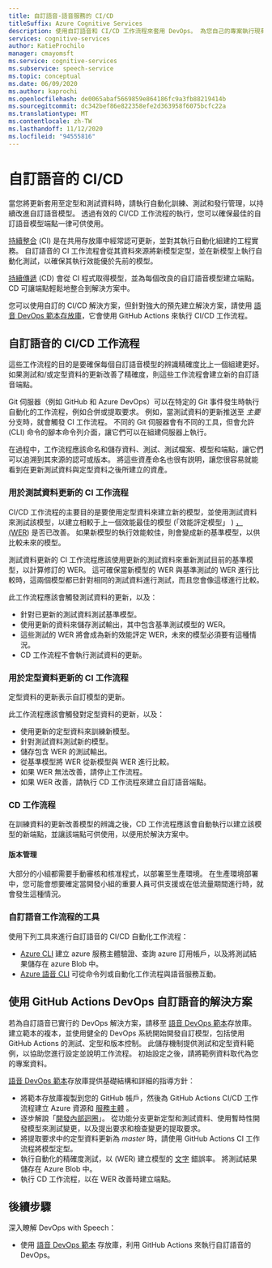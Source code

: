```yaml
---
title: 自訂語音-語音服務的 CI/CD
titleSuffix: Azure Cognitive Services
description: 使用自訂語音和 CI/CD 工作流程來套用 DevOps。 為您自己的專案執行現有的 DevOps 解決方案。
services: cognitive-services
author: KatieProchilo
manager: cmayomsft
ms.service: cognitive-services
ms.subservice: speech-service
ms.topic: conceptual
ms.date: 06/09/2020
ms.author: kaprochi
ms.openlocfilehash: de0065abaf5669859e864186fc9a3fb88219414b
ms.sourcegitcommit: dc342bef86e822358efe2d363958f6075bcfc22a
ms.translationtype: MT
ms.contentlocale: zh-TW
ms.lasthandoff: 11/12/2020
ms.locfileid: "94555816"
---
```

# <a name="cicd-for-custom-speech"></a>自訂語音的 CI/CD

當您將更新套用至定型和測試資料時，請執行自動化訓練、測試和發行管理，以持續改進自訂語音模型。 透過有效的 CI/CD 工作流程的執行，您可以確保最佳的自訂語音模型端點一律可供使用。

[持續整合](https://docs.microsoft.com/azure/devops/learn/what-is-continuous-integration) (CI) 是在共用存放庫中經常認可更新，並對其執行自動化組建的工程實務。 自訂語音的 CI 工作流程會從其資料來源將新模型定型，並在新模型上執行自動化測試，以確保其執行效能優於先前的模型。

[持續傳遞](https://docs.microsoft.com/azure/devops/learn/what-is-continuous-delivery) (CD) 會從 CI 程式取得模型，並為每個改良的自訂語音模型建立端點。 CD 可讓端點輕鬆地整合到解決方案中。

您可以使用自訂的 CI/CD 解決方案，但針對強大的預先建立解決方案，請使用 [語音 DevOps 範本存放庫](https://github.com/Azure-Samples/Speech-Service-DevOps-Template)，它會使用 GitHub Actions 來執行 CI/CD 工作流程。

## <a name="cicd-workflows-for-custom-speech"></a>自訂語音的 CI/CD 工作流程

這些工作流程的目的是要確保每個自訂語音模型的辨識精確度比上一個組建更好。 如果測試和/或定型資料的更新改善了精確度，則這些工作流程會建立新的自訂語音端點。

Git 伺服器（例如 GitHub 和 Azure DevOps）可以在特定的 Git 事件發生時執行自動化的工作流程，例如合併或提取要求。 例如，當測試資料的更新推送至 *主要* 分支時，就會觸發 CI 工作流程。 不同的 Git 伺服器會有不同的工具，但會允許 (CLI) 命令的腳本命令列介面，讓它們可以在組建伺服器上執行。

在過程中，工作流程應該命名和儲存資料、測試、測試檔案、模型和端點，讓它們可以追溯到其來源的認可或版本。 將這些資產命名也很有説明，讓您很容易就能看到在更新測試資料與定型資料之後所建立的資產。

### <a name="ci-workflow-for-testing-data-updates"></a>用於測試資料更新的 CI 工作流程

CI/CD 工作流程的主要目的是要使用定型資料來建立新的模型，並使用測試資料來測試該模型，以建立相較于上一個效能最佳的模型 (「效能評定模型」 ) [， (WER](how-to-custom-speech-evaluate-data.md#evaluate-custom-speech-accuracy)) 是否已改善。 如果新模型的執行效能較佳，則會變成新的基準模型，以供比較未來的模型。

測試資料更新的 CI 工作流程應該使用更新的測試資料來重新測試目前的基準模型，以計算修訂的 WER。 這可確保當新模型的 WER 與基準測試的 WER 進行比較時，這兩個模型都已針對相同的測試資料進行測試，而且您會像這樣進行比較。

此工作流程應該會觸發測試資料的更新，以及：

- 針對已更新的測試資料測試基準模型。
- 使用更新的資料來儲存測試輸出，其中包含基準測試模型的 WER。
- 這些測試的 WER 將會成為新的效能評定 WER，未來的模型必須要有這種情況。
- CD 工作流程不會執行測試資料的更新。

### <a name="ci-workflow-for-training-data-updates"></a>用於定型資料更新的 CI 工作流程

定型資料的更新表示自訂模型的更新。

此工作流程應該會觸發對定型資料的更新，以及：

- 使用更新的定型資料來訓練新模型。
- 針對測試資料測試新的模型。
- 儲存包含 WER 的測試輸出。
- 從基準模型將 WER 從新模型與 WER 進行比較。
- 如果 WER 無法改善，請停止工作流程。
- 如果 WER 改善，請執行 CD 工作流程來建立自訂語音端點。

### <a name="cd-workflow"></a>CD 工作流程

在訓練資料的更新改善模型的辨識之後，CD 工作流程應該會自動執行以建立該模型的新端點，並讓該端點可供使用，以便用於解決方案中。

#### <a name="release-management"></a>版本管理

大部分的小組都需要手動審核和核准程式，以部署至生產環境。 在生產環境部署中，您可能會想要確定當開發小組的重要人員可供支援或在低流量期間進行時，就會發生這種情況。

### <a name="tools-for-custom-speech-workflows"></a>自訂語音工作流程的工具

使用下列工具來進行自訂語音的 CI/CD 自動化工作流程：

- [Azure CLI](https://docs.microsoft.com/cli/azure/?view=azure-cli-latest) 建立 azure 服務主體驗證、查詢 azure 訂用帳戶，以及將測試結果儲存在 azure Blob 中。
- [Azure 語音 CLI](spx-overview.md) 可從命令列或自動化工作流程與語音服務互動。

## <a name="devops-solution-for-custom-speech-using-github-actions"></a>使用 GitHub Actions DevOps 自訂語音的解決方案

若為自訂語音已實行的 DevOps 解決方案，請移至 [語音 DevOps 範本](https://github.com/Azure-Samples/Speech-Service-DevOps-Template)存放庫。 建立範本的複本，並使用健全的 DevOps 系統開始開發自訂模型，包括使用 GitHub Actions 的測試、定型和版本控制。 此儲存機制提供測試和定型資料範例，以協助您進行設定並說明工作流程。 初始設定之後，請將範例資料取代為您的專案資料。

[語音 DevOps 範本](https://github.com/Azure-Samples/Speech-Service-DevOps-Template)存放庫提供基礎結構和詳細的指導方針：

- 將範本存放庫複製到您的 GitHub 帳戶，然後為 GitHub Actions CI/CD 工作流程建立 Azure 資源和 [服務主體](../../active-directory/develop/app-objects-and-service-principals.md#service-principal-object) 。
- 逐步解說「[開發內部迴圈](https://mitchdenny.com/the-inner-loop/)」。 從功能分支更新定型和測試資料、使用暫時性開發模型來測試變更，以及提出要求和檢查變更的提取要求。
- 將提取要求中的定型資料更新為 *master* 時，請使用 GitHub Actions CI 工作流程將模型定型。
- 執行自動化的精確度測試，以 (WER) 建立模型的 [文字](how-to-custom-speech-evaluate-data.md#evaluate-custom-speech-accuracy) 錯誤率。 將測試結果儲存在 Azure Blob 中。
- 執行 CD 工作流程，以在 WER 改善時建立端點。

## <a name="next-steps"></a>後續步驟

深入瞭解 DevOps with Speech：

- 使用 [語音 DevOps 範本](https://github.com/Azure-Samples/Speech-Service-DevOps-Template) 存放庫，利用 GitHub Actions 來執行自訂語音的 DevOps。
